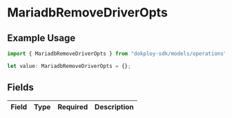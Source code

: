 # MariadbRemoveDriverOpts

## Example Usage

```typescript
import { MariadbRemoveDriverOpts } from "dokploy-sdk/models/operations";

let value: MariadbRemoveDriverOpts = {};
```

## Fields

| Field       | Type        | Required    | Description |
| ----------- | ----------- | ----------- | ----------- |